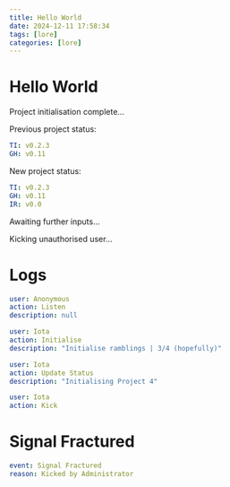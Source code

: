 ```yaml
---
title: Hello World
date: 2024-12-11 17:58:34
tags: [lore]
categories: [lore]
---
```

# Hello World

Project initialisation complete...

<!-- more -->

Previous project status:

```yml Project Status
TI: v0.2.3
GH: v0.11
```

New project status:

```yml Project Status
TI: v0.2.3
GH: v0.11
IR: v0.0
```

Awaiting further inputs...

Kicking unauthorised user...

# Logs

```yml Action Log
user: Anonymous
action: Listen
description: null

user: Iota
action: Initialise
description: "Initialise ramblings | 3/4 (hopefully)"

user: Iota
action: Update Status
description: "Initialising Project 4"

user: Iota
action: Kick
```

# Signal Fractured

```yml Signal Fractured
event: Signal Fractured
reason: Kicked by Administrator
```
